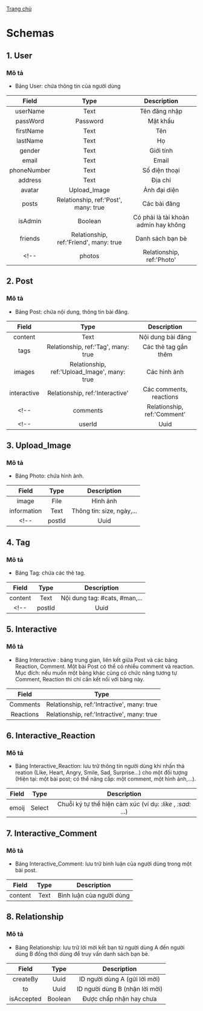 [Trang chủ](/)
# Schemas
<!-- ## 1. Role
### Mô tả: 
- Bảng Role: phân quyền, các quyền hiện tại gồm:
    +   admin 
    +   user  
    +   Có thể thêm: guest,...

|       Field   |      Type     |       Description     | 
| :------------:|:-------------:|:---------------------:|
| name          |     Text      |  Tên phân quyền       | 
| description   |     Text      |   Mô tả               |  -->

## 1. User
### Mô tả
- Bảng User: chứa thông tin của người dùng 

|       Field   |      Type                                  |      Description                             |
| :------------:|:------------------------------------------:|:--------------------------------------------:|
| userName      |     Text                                   |       Tên đăng nhập                          |
| passWord      |     Password                               |     Mật khẩu                                 |
| firstName     |     Text                                   |     Tên                                      |
| lastName      |     Text                                   |     Họ                                       |
| gender        |     Text                                   |     Giới tính                                |
| email         |     Text                                   |     Email                                    |
| phoneNumber   |     Text                                   |     Số điện thoại                            |
| address       |     Text                                   |     Địa chỉ                                  |
| avatar        |     Upload_Image                           |     Ảnh đại diện                             |
| posts         |     Relationship, ref:'Post', many: true   |     Các bài đăng                             |
| isAdmin       |     Boolean                                |     Có phải là tài khoản admin hay không     |
| friends       |     Relationship, ref:'Friend', many: true |     Danh sách bạn bè                         |
<!-- | photos        |     Relationship, ref:'Photo'   |     Album ảnh                    | -->


## 2. Post
### Mô tả
- Bảng Post: chứa nội dung, thông tin bài đăng.

|       Field   |      Type                                         |  Description                  |
| :------------:|:-------------------------------------------------:|:-----------------------------:|
| content       |     Text                                          | Nội dung bài đăng             |
| tags          |     Relationship, ref:'Tag', many: true           | Các thẻ tag gắn thêm          |
| images        |     Relationship, ref:'Upload_Image', many: true  | Các hình ảnh                  |
| interactive   |     Relationship, ref:'Interactive'               | Các comments, reactions       |
<!-- | comments      |     Relationship, ref:'Comment'| Các bình luận                 | -->
<!-- | userId        |     Uuid                       | ID của người đăng             | -->

## 3. Upload_Image
### Mô tả
- Bảng Photo: chứa hình ảnh.

|       Field   |      Type                     |  Description              | 
| :------------:|:-----------------------------:|:-------------------------:|
| image         |     File                      | Hình ảnh                  | 
| information   |     Text                      | Thông tin: size, ngày,... | 
<!-- | postId        |     Uuid                      | ID của bài post           |  -->

## 4. Tag
### Mô tả
- Bảng Tag: chứa các thẻ tag.

|       Field   |      Type                     | Description                   | 
| :------------:|:-----------------------------:|:-----------------------------:|
| content       |     Text                      | Nội dung tag: #cats, #man,... | 
<!-- | postId        |     Uuid                      | ID của bài post               |  -->

## 5. Interactive 
### Mô tả
- Bảng Interactive : bảng trung gian, liên kết giữa Post và các bảng Reaction, Comment. Một bài Post có thể có nhiều comment và reaction. Mục đích: nếu muốn một bảng khác cũng có chức năng tương tự Comment, Reaction thì chỉ cần kết nối với bảng này.

|       Field   |      Type                                    | 
| :------------:|:--------------------------------------------:|
|    Comments   | Relationship, ref:'Intractive', many: true   |  
|    Reactions  | Relationship, ref:'Intractive', many: true   |  
## 6. Interactive_Reaction
### Mô tả
- Bảng Interactive_Reaction: lưu trữ thông tin người dùng khi nhấn thả reation (Like, Heart, Angry, Smile, Sad, Surprise...) cho một đối tượng (Hiện tại: một bài post; có thể nâng cấp: một comment, một hình ảnh,...).

|       Field   |      Type                     | Description                                                    | 
| :------------:|:-----------------------------:|:--------------------------------------------------------------:|
| emoij         |     Select                    | Chuỗi ký tự thể hiện cảm xúc (ví dụ: _:like_ , _:sad:_ ...)    |


## 7. Interactive_Comment
### Mô tả
- Bảng Interactive_Comment: lưu trữ bình luận của người dùng trong một bài post.

|       Field   |      Type                     | Description                   | 
| :------------:|:-----------------------------:|:-----------------------------:|
| content       |     Text                      | Bình luận của người dùng      | 

## 8. Relationship
### Mô tả
- Bảng Relationship: lưu trữ lời mời kết bạn từ người dùng A đến người dùng B đồng thời dùng để truy vấn danh sách bạn bè.

|       Field   |      Type                     | Description                      | 
| :------------:|:-----------------------------:|:--------------------------------:|
| createBy      |     Uuid                      |  ID người dùng A (gửi lời mời)   |
| to            |     Uuid                      |  ID người dùng B (nhận lời mời)  |
| isAccepted    |     Boolean                   |  Được chấp nhận hay chưa         |

